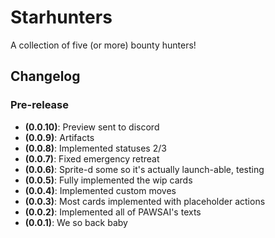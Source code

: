 # Starhunters

A collection of five (or more) bounty hunters!

## Changelog

### Pre-release

* **(0.0.10)**: Preview sent to discord
* **(0.0.9)**: Artifacts
* **(0.0.8)**: Implemented statuses 2/3
* **(0.0.7)**: Fixed emergency retreat
* **(0.0.6)**: Sprite-d some so it's actually launch-able, testing
* **(0.0.5)**: Fully implemented the wip cards
* **(0.0.4)**: Implemented custom moves
* **(0.0.3)**: Most cards implemented with placeholder actions
* **(0.0.2)**: Implemented all of PAWSAI's texts
* **(0.0.1)**: We so back baby
